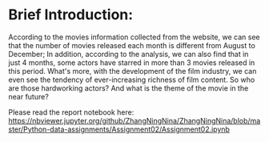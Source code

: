 
# Brief Introduction:

According to the movies information collected from the website, we can see that the number of movies released each month is different from August to December; In addition, according to the analysis, we can also find that in just 4 months, some actors have starred in more than 3 movies released in this period. What's more, with the development of the film industry, we can even see the tendency of ever-increasing richness of film content. So who are those hardworking actors? And what is the theme of the movie in the near future?

Please read the report notebook here:
https://nbviewer.jupyter.org/github/ZhangNingNina/ZhangNingNina/blob/master/Python-data-assignments/Assignment02/Assignment02.ipynb
